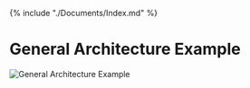 {% include "./Documents/Index.md" %}

# General Architecture Example

![General Architecture Example](./Diagrams/2-GeneralArchitectureExample.png)